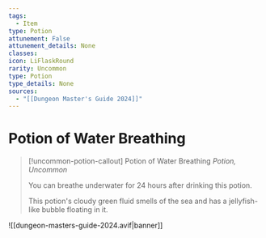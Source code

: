 ```yaml
---
tags:
  - Item
type: Potion
attunement: False
attunement_details: None
classes:
icon: LiFlaskRound
rarity: Uncommon
type: Potion
type_details: None
sources: 
  - "[[Dungeon Master's Guide 2024]]"
---
```

# Potion of Water Breathing
>[!uncommon-potion-callout] Potion of Water Breathing
>_Potion, Uncommon_
>
>You can breathe underwater for 24 hours after drinking this potion.
>
>This potion's cloudy green fluid smells of the sea and has a jellyfish-like bubble floating in it.
>


![[dungeon-masters-guide-2024.avif|banner]]
